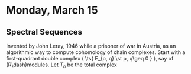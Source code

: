 # Monday, March 15

## Spectral Sequences

Invented by John Leray, 1946 while a prisoner of war in Austria, as an algorithmic way to compute cohomology of chain complexes.
Start with a first-quadrant double complex \( \ts{ E_{p, q} \st p, q\geq 0 } \), say of \(R\dash\)modules.
Let $T_n$ be the total complex
